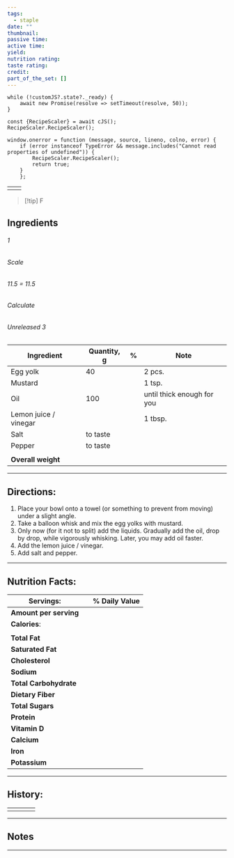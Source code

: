 ```yaml
---
tags:
  - staple
date: ""
thumbnail: 
passive time: 
active time: 
yield: 
nutrition rating: 
taste rating: 
credit: 
part_of_the_set: []
---
```

```dataviewjs
while (!customJS?.state?._ready) { 
	await new Promise(resolve => setTimeout(resolve, 50)); 
} 

const {RecipeScaler} = await cJS();
RecipeScaler.RecipeScaler();

window.onerror = function (message, source, lineno, colno, error) {
	if (error instanceof TypeError && message.includes("Cannot read properties of undefined")) {
		RecipeScaler.RecipeScaler();
		return true;
	}
    };
```

|     |     |
| --- | --- |
|     |     |

> [!tip] F
## Ingredients

###### 1
###### Scale
###### 11.5 = 11.5
###### Calculate
###### Unreleased 3

| Ingredient            | Quantity, g | %   | Note                       |
| --------------------- | ----------- | --- | -------------------------- |
| Egg yolk              | 40          |     | 2 pcs.                     |
| Mustard               |             |     | 1 tsp.                     |
| Oil                   | 100         |     | until thick enough for you |
| Lemon juice / vinegar |             |     | 1 tbsp.                    |
| Salt                  | to taste    |     |                            |
| Pepper                | to taste    |     |                            |
|                       |             |     |                            |
| **Overall weight**    |             |     |                            |




---
## Directions:

1. Place your bowl onto a towel (or something to prevent from moving) under a slight angle.
2. Take a balloon whisk and mix the egg yolks with mustard.
3. Only now (for it not to split) add the liquids. Gradually add the oil, drop by drop, while vigorously whisking. Later, you may add oil faster.
4. Add the lemon juice / vinegar.
5. Add salt and pepper.

---
## Nutrition Facts:

| **Servings:**          |       | % Daily Value |
| ---------------------- | ----- | ------------- |
| **Amount per serving** |       |               |
| **Calories**:          |       |               |
|                        |       |               |
| **Total Fat**          |       |               |
| **Saturated Fat**      |       |               |
| **Cholesterol**        |       |               |
| **Sodium**             |       |               |
| **Total Carbohydrate** |       |               |
| **Dietary Fiber**      |       |               |
| **Total Sugars**       |       |               |
| **Protein**            |       |               |
| **Vitamin D**          |       |               |
| **Calcium**            |       |               |
| **Iron**               |       |               |
| **Potassium**          |       |               |

---
## History:

|     |                   |                   |                   |
| --- | ----------------- | ----------------- | ----------------- |
|     |                   |                   |                   |


---
## Notes


>

---



